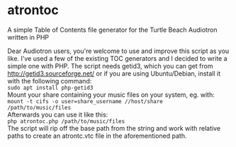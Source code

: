 # atrontoc
A simple Table of Contents file generator for the Turtle Beach Audiotron written in PHP

Dear Audiotron users, you're welcome to use and improve this script as you like. I've used a few of the existing TOC generators and I decided to write a simple one with PHP. 
The script needs getid3, which you can get from http://getid3.sourceforge.net/ or if you are using Ubuntu/Debian, install it with the following command:<br />
<code>sudo apt install php-getid3</code><br/>
Mount your share containing your music files on your system, eg. with:<br />
<code>mount -t cifs -o user=share_username //host/share /path/to/music/files</code><br />
Afterwards you can use it like this: <br/>
<code>php atrontoc.php /path/to/music/files</code><br />
The script will rip off the base path from the string and work with relative paths to create an atrontc.vtc file in the aforementioned path.
